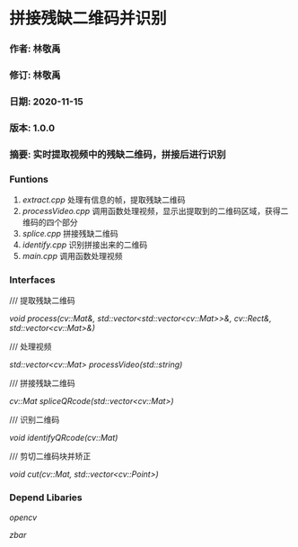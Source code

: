 ## <h1>拼接残缺二维码并识别
 

### 作者: 林敬禹
### 修订: 林敬禹
### 日期: 2020-11-15
### 版本: 1.0.0
### 摘要: 实时提取视频中的残缺二维码，拼接后进行识别


### **Funtions**
 

1. *extract.cpp* 处理有信息的帧，提取残缺二维码
2. *processVideo.cpp* 调用函数处理视频，显示出提取到的二维码区域，获得二维码的四个部分
3. *splice.cpp*   拼接残缺二维码
4. *identify.cpp*   识别拼接出来的二维码
5. *main.cpp*   调用函数处理视频


### **Interfaces**
   
/// 提取残缺二维码

*void process(cv::Mat&, std::vector\<std::vector\<cv::Mat\>\>&, cv::Rect&, std::vector\<cv::Mat\>&)*

/// 处理视频

*std::vector\<cv::Mat\> processVideo(std::string)*

/// 拼接残缺二维码

*cv::Mat spliceQRcode(std::vector\<cv::Mat\>)*

/// 识别二维码

*void identifyQRcode(cv::Mat)*

/// 剪切二维码块并矫正

*void cut(cv::Mat, std::vector\<cv::Point\>)*


### **Depend Libaries**
*opencv*  

*zbar*
